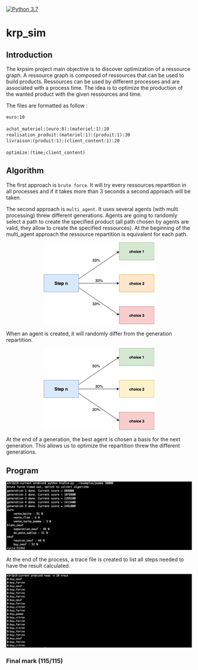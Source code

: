 [![Python 3.7](https://img.shields.io/badge/python-3.7-blue.svg)](https://www.python.org/downloads/release/python-360/)

# krp_sim

## Introduction

The krpsim project main objective is to discover optimization of a ressource graph. A ressource graph is composed of ressources that can be used to build products. Ressources can be used by different processes and are associated with a process time. The idea is to optimize the production of the wanted product with the given ressources and time.

The files are formatted as follow :
```
euro:10

achat_materiel:(euro:8):(materiel:1):10
realisation_produit:(materiel:1):(produit:1):30
livraison:(produit:1):(client_content:1):20

optimize:(time;client_content)
```

## Algorithm

The first approach is `brute force`. It will try every ressources repartition in all processes and if it takes more than 3 seconds a second approach will be taken.

The second approach is `multi_agent`. It uses several agents (with multi processing) threw different generations. Agents are going to randomly select a path to create the specified product (all path chosen by agents are valid, they allow to create the specified ressources). At the beginning of the multi_agent approach the ressource repartition is equivalent for each path. 

<p align="center">
<img src="imgs/step_1.png" width="300" />
<p/>

When an agent is created, it will randomly differ from the generation repartition.

<p align="center">
<img src="imgs/step_n.png" width="300" />
<p/>

At the end of a generation, the best agent is chosen a basis for the next generation. This allows us to optimize the repartition threw the different generations.

## Program

<p>
<img src="imgs/colibri.png" width="700" />
<p/>

At the end of the process, a trace file is created to list all steps needed to have the result calculated.

<p>
<img src="imgs/trace.png" width="700" />
<p/>

### Final mark (115/115)